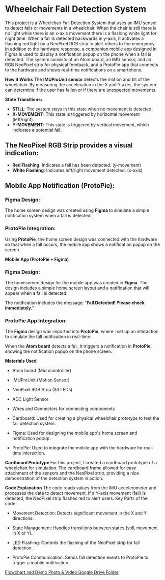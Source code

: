 # Wheelchair Fall Detection System

This project is a Wheelchair Fall Detection System that uses an IMU sensor to detect falls or movements in a wheelchair. When the chair is still there is no light while there is an x-axis movement there is a flashing white light for night time. When a fall is detected backwards in y-axis, it activates a flashing red light on a NeoPixel RGB strip to alert others to the emergency. In addition to the hardware response, a companion mobile app designed in Figma is used to display a notification popup on the phone when a fall is detected.
The system consists of an Atom board, an IMU sensor, and an RGB NeoPixel strip for physical feedback, and a ProtoPie app that connects to the hardware and shows real-time notifications on a smartphone.


__How it Works__ 
The **IMUProUnit sensor** detects the motion and tilt of the wheelchair. By measuring the acceleration in the X and Y axes, the system can determine if the user has fallen or if there are unexpected movements.

__State Transitions:__

- **STILL**: The system stays in this state when no movement is detected.
- **X-MOVEMENT**: This state is triggered by horizontal movement (left/right).
- **Y-MOVEMENT**: This state is triggered by vertical movement, which indicates a potential fall.

## The NeoPixel RGB Strip provides a visual indication:

- **Red Flashing**: Indicates a fall has been detected. (y-movement)
- **White Flashing**: Indicates left/right movement detected. (x-axis)

## Mobile App Notification (ProtoPie):

### Figma Design:
The home screen design was created using **Figma** to simulate a simple notification system when a fall is detected.

### ProtoPie Integration:
Using **ProtoPie**, the home screen design was connected with the hardware so that when a fall occurs, the mobile app shows a notification popup on the screen.


__Mobile App (ProtoPie + Figma)__
### Figma Design:

The homescreen design for the mobile app was created in **Figma**. The design includes a simple home screen layout and a notification that will appear when a fall is detected.

The notification includes the message: "**Fall Detected! Please check immediately.**"

### ProtoPie App Integration:

The **Figma** design was imported into **ProtoPie**, where I set up an interaction to simulate the fall notification in real-time.

When the **Atom board** detects a fall, it triggers a notification in **ProtoPie**, showing the notification popup on the phone screen.



__Materials Used__
* Atom board (Microcontroller)


* IMUProUnit (Motion Sensor)


* NeoPixel RGB Strip (30 LEDs)


* ADC Light Sensor


* Wires and Connectors for connecting components


* Cardboard: Used for creating a physical wheelchair prototype to test the fall detection system.


* Figma: Used for designing the mobile app's home screen and notification popup.


* ProtoPie: Used to integrate the mobile app with the hardware for real-time interaction.



__Cardboard Prototype__
For this project, I created a cardboard prototype of a wheelchair for simulation. The cardboard frame allowed for easy attachment of the sensors and the NeoPixel strip, providing a nice demonstration of the detection system in action.


__Code Explanation__
The code reads values from the IMU accelerometer and processes the data to detect movement. If a Y-axis movement (fall) is detected, the NeoPixel strip flashes red to alert users. 
Key Parts of the code:
- Movement Detection: Detects significant movement in the X and Y directions.


- State Management: Handles transitions between states (still, movement in X or Y).


- LED Flashing: Controls the flashing of the NeoPixel strip for fall detection.


- ProtoPie Communication: Sends fall detection events to ProtoPie to trigger a mobile notification.



[Flowchart and Demo Photo & Video Google Drive Folder](https://drive.google.com/drive/folders/13MLQIS2L24womHG51pSSa6geC00aBi8T?dmr=1&ec=wgc-drive-hero-goto)
